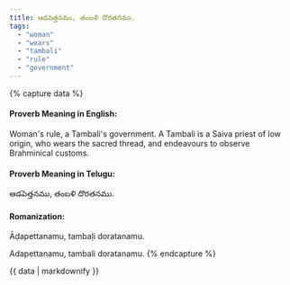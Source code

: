 ```yaml
---
title: ఆడపెత్తనము, తంబళి దొరతనము.
tags:
  - "woman"
  - "wears"
  - "tambali"
  - "rule"
  - "government"
---
```


{% capture data %}
#### Proverb Meaning in English:
Woman's rule, a Tambali's government.
A Tambali is a Saiva priest of low origin, who wears the sacred thread, and endeavours to observe Brahminical customs.

#### Proverb Meaning in Telugu:
ఆడపెత్తనము, తంబళి దొరతనము.

#### Romanization:
Āḍapettanamu, tambaḷi doratanamu.

Adapettanamu, tambali doratanamu.
{% endcapture %}

{{ data | markdownify }}

